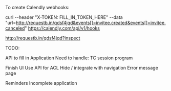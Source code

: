 To create Calendly webhooks:

curl --header "X-TOKEN: FILL_IN_TOKEN_HERE" --data "url=http://requestb.in/qdsf4jqd&events[]=invitee.created&events[]=invitee.canceled" https://calendly.com/api/v1/hooks

http://requestb.in/qdsf4jqd?inspect

TODO:

API to fill in Application
  Need to handle:
    TC
      session
      program

Finish UI
Use API for ACL
Hide / integrate with navigation
Error message page

Reminders
Incomplete application
